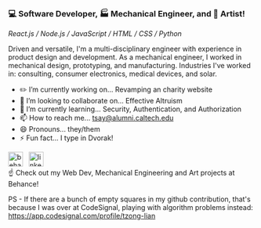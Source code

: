 ###  :computer: Software Developer, :factory: Mechanical Engineer, and :art: Artist!

*React.js / Node.js / JavaScript / HTML / CSS / Python*

Driven and versatile, I'm a multi-disciplinary engineer with experience in product design and development.  As a mechanical engineer, I worked in mechanical design, prototyping, and manufacturing. Industries I've worked in: consulting, consumer electronics, medical devices, and solar. 

- :pencil2: I’m currently working on... Revamping an charity website 
- 👯 I’m looking to collaborate on... Effective Altruism 
- 🌱 I’m currently learning... Security, Authentication, and Authorization 
- 📫 How to reach me... tsay@alumni.caltech.edu 
- 😄 Pronouns... they/them 
- ⚡ Fun fact... I type in Dvorak! 

[<img src='https://cdn.jsdelivr.net/npm/simple-icons@3.0.1/icons/behance.svg' alt='behance' height='30'>](https://www.behance.net/tsay/) &nbsp;                    [<img src='https://cdn.jsdelivr.net/npm/simple-icons@3.0.1/icons/linkedin.svg' alt='linkedin' height='30'>](https://www.linkedin.com/in/tltsay/)   
☝️ Check out my Web Dev, Mechanical Engineering and Art projects at Behance!    

PS - If there are a bunch of empty squares in my github contribution, that's because I was over at CodeSignal, playing with algorithm problems instead: https://app.codesignal.com/profile/tzong-lian
